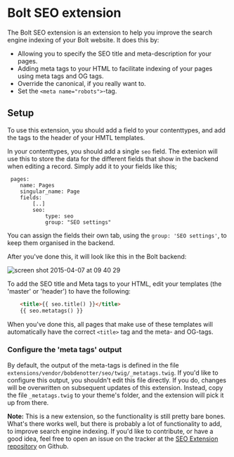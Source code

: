 Bolt SEO extension
==================

The Bolt SEO extension is an extension to help you improve the search engine indexing of
your Bolt website. It does this by:

 - Allowing you to specify the SEO title and meta-description for your pages.
 - Adding meta tags to your HTML to facilitate indexing of your pages using meta tags and
   OG tags.
 - Override the canonical, if you really want to.
 - Set the `<meta name="robots">`-tag.

Setup
-----
To use this extension, you should add a field to your contenttypes, and add the tags to
the header of your HMTL templates.

In your contenttypes, you should add a single `seo` field. The extenion will use this to
store the data for the different fields that show in the backend when editing a record.
Simply add it to your fields like this;

```
 pages:
    name: Pages
    singular_name: Page
    fields:
        [..]
        seo:
            type: seo
            group: "SEO settings"
```

You can assign the fields their own tab, using the `group: 'SEO settings'`, to keep them
organised in the backend.

After you've done this, it will look like this in the Bolt backend:

![screen shot 2015-04-07 at 09 40 29](https://cloud.githubusercontent.com/assets/1833361/7018887/2a4a4f64-dd0a-11e4-9486-697f8e058d6b.png)

To add the SEO title and Meta tags to your HTML, edit your templates (the 'master' or
'header') to have the following:

```HTML
    <title>{{ seo.title() }}</title>
    {{ seo.metatags() }}
```

When you've done this, all pages that make use of these templates will automatically have
the correct `<title>` tag and the meta- and OG-tags.

### Configure the 'meta tags' output

By default, the output of the meta-tags is defined in the file `extensions/vendor/bobdenotter/seo/twig/_metatags.twig`. 
If you'd like to configure this output, you shouldn't edit this file directly. If you do, 
changes will be overwritten on subsequent updates of this extension. Instead, copy the 
file `_metatags.twig` to your theme's folder, and the extension will pick it up from there. 

**Note:** This is a new extension, so the functionality is still pretty bare bones. What's there
works well, but there is probably a lot of functionality to add, to improve search engine
indexing. If you'd like to contribute, or have a good idea, feel free to open an issue on
the tracker at the [SEO Extension repository](https://github.com/bobdenotter/seo/issues) on Github.
